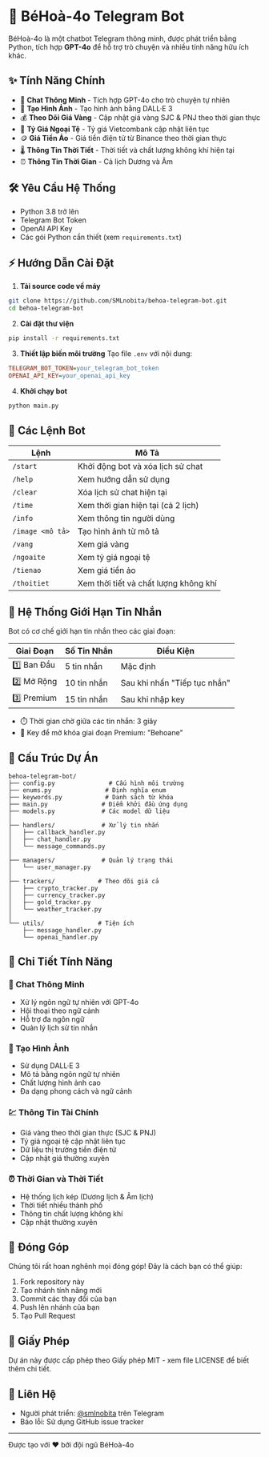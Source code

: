 # 🤖 BéHoà-4o Telegram Bot

BéHoà-4o là một chatbot Telegram thông minh, được phát triển bằng Python, tích hợp **GPT-4o** để hỗ trợ trò chuyện và nhiều tính năng hữu ích khác.

## ✨ Tính Năng Chính

- 💬 **Chat Thông Minh** - Tích hợp GPT-4o cho trò chuyện tự nhiên
- 🎨 **Tạo Hình Ảnh** - Tạo hình ảnh bằng DALL·E 3
- 💰 **Theo Dõi Giá Vàng** - Cập nhật giá vàng SJC & PNJ theo thời gian thực
- 💱 **Tỷ Giá Ngoại Tệ** - Tỷ giá Vietcombank cập nhật liên tục
- 🪙 **Giá Tiền Ảo** - Giá tiền điện tử từ Binance theo thời gian thực
- 🌡️ **Thông Tin Thời Tiết** - Thời tiết và chất lượng không khí hiện tại
- ⏰ **Thông Tin Thời Gian** - Cả lịch Dương và Âm

## 🛠️ Yêu Cầu Hệ Thống

- Python 3.8 trở lên
- Telegram Bot Token
- OpenAI API Key
- Các gói Python cần thiết (xem `requirements.txt`)

## ⚡ Hướng Dẫn Cài Đặt

1. **Tải source code về máy**
```bash
git clone https://github.com/SMLnobita/behoa-telegram-bot.git
cd behoa-telegram-bot
```

2. **Cài đặt thư viện**
```bash
pip install -r requirements.txt
```

3. **Thiết lập biến môi trường**
Tạo file `.env` với nội dung:
```ini
TELEGRAM_BOT_TOKEN=your_telegram_bot_token
OPENAI_API_KEY=your_openai_api_key
```

4. **Khởi chạy bot**
```bash
python main.py
```

## 🤖 Các Lệnh Bot

| Lệnh | Mô Tả |
|---------|-------------|
| `/start` | Khởi động bot và xóa lịch sử chat |
| `/help` | Xem hướng dẫn sử dụng |
| `/clear` | Xóa lịch sử chat hiện tại |
| `/time` | Xem thời gian hiện tại (cả 2 lịch) |
| `/info` | Xem thông tin người dùng |
| `/image <mô tả>` | Tạo hình ảnh từ mô tả |
| `/vang` | Xem giá vàng |
| `/ngoaite` | Xem tỷ giá ngoại tệ |
| `/tienao` | Xem giá tiền ảo |
| `/thoitiet` | Xem thời tiết và chất lượng không khí |

## 🔄 Hệ Thống Giới Hạn Tin Nhắn

Bot có cơ chế giới hạn tin nhắn theo các giai đoạn:

| Giai Đoạn | Số Tin Nhắn | Điều Kiện |
|-------|----------|-----------|
| 1️⃣ Ban Đầu | 5 tin nhắn | Mặc định |
| 2️⃣ Mở Rộng | 10 tin nhắn | Sau khi nhấn "Tiếp tục nhắn" |
| 3️⃣ Premium | 15 tin nhắn | Sau khi nhập key |

- ⏱️ Thời gian chờ giữa các tin nhắn: 3 giây
- 🔑 Key để mở khóa giai đoạn Premium: "Behoane"

## 📁 Cấu Trúc Dự Án

```
behoa-telegram-bot/
├── config.py               # Cấu hình môi trường
├── enums.py               # Định nghĩa enum
├── keywords.py            # Danh sách từ khóa
├── main.py               # Điểm khởi đầu ứng dụng
├── models.py             # Các model dữ liệu
│
├── handlers/             # Xử lý tin nhắn
│   ├── callback_handler.py
│   ├── chat_handler.py
│   └── message_commands.py
│
├── managers/             # Quản lý trạng thái
│   └── user_manager.py
│
├── trackers/            # Theo dõi giá cả
│   ├── crypto_tracker.py
│   ├── currency_tracker.py
│   ├── gold_tracker.py
│   └── weather_tracker.py
│
└── utils/               # Tiện ích
    ├── message_handler.py
    └── openai_handler.py
```

## 🌟 Chi Tiết Tính Năng

### 💬 Chat Thông Minh
- Xử lý ngôn ngữ tự nhiên với GPT-4o
- Hội thoại theo ngữ cảnh
- Hỗ trợ đa ngôn ngữ
- Quản lý lịch sử tin nhắn

### 🎨 Tạo Hình Ảnh
- Sử dụng DALL·E 3
- Mô tả bằng ngôn ngữ tự nhiên
- Chất lượng hình ảnh cao
- Đa dạng phong cách và ngữ cảnh

### 💹 Thông Tin Tài Chính
- Giá vàng theo thời gian thực (SJC & PNJ)
- Tỷ giá ngoại tệ cập nhật liên tục
- Dữ liệu thị trường tiền điện tử
- Cập nhật giá thường xuyên

### ⏰ Thời Gian và Thời Tiết
- Hệ thống lịch kép (Dương lịch & Âm lịch)
- Thời tiết nhiều thành phố
- Thông tin chất lượng không khí
- Cập nhật thường xuyên

## 🤝 Đóng Góp

Chúng tôi rất hoan nghênh mọi đóng góp! Đây là cách bạn có thể giúp:

1. Fork repository này
2. Tạo nhánh tính năng mới
3. Commit các thay đổi của bạn
4. Push lên nhánh của bạn
5. Tạo Pull Request

## 📝 Giấy Phép

Dự án này được cấp phép theo Giấy phép MIT - xem file LICENSE để biết thêm chi tiết.

## 👥 Liên Hệ

- Người phát triển: [@smlnobita](https://t.me/smlnobita) trên Telegram
- Báo lỗi: Sử dụng GitHub issue tracker

---

Được tạo với ❤️ bởi đội ngũ BéHoà-4o